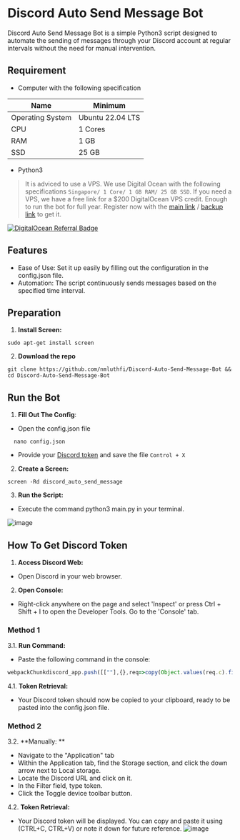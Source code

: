 # Discord Auto Send Message Bot
Discord Auto Send Message Bot is a simple Python3 script designed to automate the sending of messages through your Discord account at regular intervals without the need for manual intervention.

## Requirement
- Computer with the following specification

| Name | Minimum |
| ------------- | ------------- |
| Operating System  | Ubuntu 22.04 LTS  |
| CPU  | 1 Cores  |
| RAM  | 1 GB  |
| SSD  | 25 GB  |
- Python3

> It is adviced to use a VPS. We use Digital Ocean with the following specifications ```Singapore/ 1 Core/ 1 GB RAM/ 25 GB SSD```. If you need a VPS, we have a free link for a $200 DigitalOcean VPS credit. Enough to run the bot for full year. Register now with the [main link](https://m.do.co/c/497333605c2e) / [backup link](https://m.do.co/c/6bce9210eb7) to get it.

<a href="https://www.digitalocean.com/?refcode=497333605c2e&utm_campaign=Referral_Invite&utm_medium=Referral_Program&utm_source=badge"><img src="https://web-platforms.sfo2.cdn.digitaloceanspaces.com/WWW/Badge%201.svg" alt="DigitalOcean Referral Badge" /></a>

## Features
- Ease of Use: Set it up easily by filling out the configuration in the config.json file.
- Automation: The script continuously sends messages based on the specified time interval.

## Preparation
1. **Install Screen:**
```
sudo apt-get install screen
```
2. **Download the repo**
```
git clone https://github.com/nmluthfi/Discord-Auto-Send-Message-Bot && cd Discord-Auto-Send-Message-Bot
```

## Run the Bot
1. **Fill Out The Config**:
- Open the config.json file
```
  nano config.json
```
- Provide your [Discord token](#How-To-Get-Discord-Token) and save the file ```Control + X```
2. **Create a Screen:**
```
screen -Rd discord_auto_send_message
```
3. **Run the Script:**
- Execute the command python3 main.py in your terminal.
  
![image](https://github.com/nmluthfi/Discord-Auto-Send-Message-Bot/assets/33769324/03101b10-2cf4-4246-8b8a-031fe5d806ae)


## How To Get Discord Token

1. **Access Discord Web:**
- Open Discord in your web browser.
2. **Open Console:**
-  Right-click anywhere on the page and select 'Inspect' or press Ctrl + Shift + I to open the Developer Tools. Go to the 'Console' tab.

### Method 1
3.1. **Run Command:**
- Paste the following command in the console:
```js
webpackChunkdiscord_app.push([[""],{},req=>copy(Object.values(req.c).find(x => x?.exports?.default?.getToken).exports.default.getToken())])
```
4.1. **Token Retrieval:**
- Your Discord token should now be copied to your clipboard, ready to be pasted into the config.json file.

### Method 2
3.2. **Manually: **
- Navigate to the "Application" tab
- Within the Application tab, find the Storage section, and click the down arrow next to Local storage.
- Locate the Discord URL and click on it.
- In the Filter field, type token.
- Click the Toggle device toolbar button.
  
4.2. **Token Retrieval:**
- Your Discord token will be displayed. You can copy and paste it using (CTRL+C, CTRL+V) or note it down for future reference.
![image](https://github.com/nmluthfi/Discord-Auto-Send-Message-Bot/assets/33769324/958df214-cd89-4dd1-b356-8af2c67d3504)

